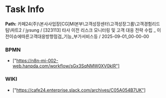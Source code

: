 # Task Info

**Path:** 카페24(주)\본사사업장\[CG]MI본부\고객성장센터\고객성장그룹\고객경험리드팀\파트2 / jysung / [323113] 타사 이전 리스크 모니터링 및 고객 대응 전략 수립 _ 이전이슈에따른고객대응방향점검_기능_부가서비스등 / 2025-09-01_00-00-00

### BPMN
- ["https://n8n-mi-002-web.hanpda.com/workflow/sGx3SqNMW0XV0klR"]

### WIKI
- ["https://cafe24.enterprise.slack.com/archives/C05A054B7UK"]

